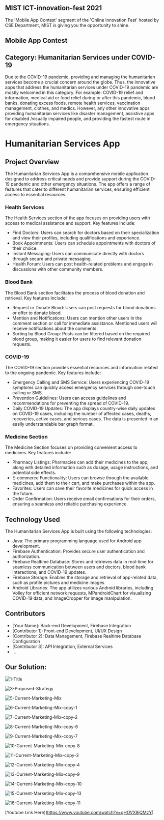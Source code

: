 ## MIST ICT-innovation-fest 2021
The 'Mobile App Contest' segment of the 'Online Innovation Fest' hosted by CSE Department, MIST is giving you the opportunity to shine.
## Mobile App Contest

## Category: Humanitarian Services under COVID-19
Due to the COVID-19 pandemic, providing and managing the humanitarian services become a crucial concern around the globe. Thus, the innovative apps that address the humanitarian services under COVID-19 pandemic are mostly welcomed in this category. For example: COVID-19 relief and information, medical aid or food relief during or after this pandemic, blood banks, donating excess foods, remote health services, vaccination management, clothes, and medics. However, any other innovative apps providing humanitarian services like disaster management, assistive apps for disabled /visually impaired people, and providing the fastest route in emergency situations.

# Humanitarian Services App

## Project Overview

The Humanitarian Services App is a comprehensive mobile application designed to address critical needs and provide support during the COVID-19 pandemic and other emergency situations. The app offers a range of features that cater to different humanitarian services, ensuring efficient access to essential resources.

### Health Services

The Health Services section of the app focuses on providing users with access to medical assistance and support. Key features include:

- Find Doctors: Users can search for doctors based on their specialization and view their profiles, including qualifications and experience.
- Book Appointments: Users can schedule appointments with doctors of their choice.
- Instant Messaging: Users can communicate directly with doctors through secure and private messaging.
- Health Forum: Users can post health-related problems and engage in discussions with other community members.

### Blood Bank

The Blood Bank section facilitates the process of blood donation and retrieval. Key features include:

- Request or Donate Blood: Users can post requests for blood donations or offer to donate blood.
- Mention and Notifications: Users can mention other users in the comment section or call for immediate assistance. Mentioned users will receive notifications about the comments.
- Sorting by Blood Group: Posts can be filtered based on the required blood group, making it easier for users to find relevant donation requests.

### COVID-19

The COVID-19 section provides essential resources and information related to the ongoing pandemic. Key features include:

- Emergency Calling and SMS Service: Users experiencing COVID-19 symptoms can quickly access emergency services through one-touch calling or SMS.
- Prevention Guidelines: Users can access guidelines and recommendations for preventing the spread of COVID-19.
- Daily COVID-19 Updates: The app displays country-wise daily updates on COVID-19 cases, including the number of affected cases, deaths, recoveries, active cases, and serious cases. The data is presented in an easily understandable bar graph format.

### Medicine Section

The Medicine Section focuses on providing convenient access to medicines. Key features include:

- Pharmacy Listings: Pharmacies can add their medicines to the app, along with detailed information such as dosage, usage instructions, and potential side effects.
- E-commerce Functionality: Users can browse through the available medicines, add them to their cart, and make purchases within the app.
- Favorites: Users can save their favorite medicines for quick access in the future.
- Order Confirmation: Users receive email confirmations for their orders, ensuring a seamless and reliable purchasing experience.

## Technology Used

The Humanitarian Services App is built using the following technologies:

- Java: The primary programming language used for Android app development.
- Firebase Authentication: Provides secure user authentication and authorization.
- Firebase Realtime Database: Stores and retrieves data in real-time for seamless communication between users and doctors, blood bank interactions, and COVID-19 updates.
- Firebase Storage: Enables the storage and retrieval of app-related data, such as profile pictures and medicine images.
- Android Libraries: The app utilizes various Android libraries, including Volley for efficient network requests, MPandroidChart for visualizing COVID-19 data, and ImageCropper for image manipulation.

## Contributors

- [Your Name]: Back-end Development, Firebase Integration
- [Contributor 1]: Front-end Development, UI/UX Design
- [Contributor 2]: Data Management, Firebase Realtime Database Configuration
- [Contributor 3]: API Integration, External Services
- ...



## Our Solution: 

![1-Title](https://user-images.githubusercontent.com/86300358/144703834-d5cb8c39-12bf-4fdc-b76e-a56a5c991ca1.jpg)

![3-Proposed-Strategy](https://user-images.githubusercontent.com/86300358/144703837-d9cb9c42-bf96-461c-a088-efea565f9495.jpg)

![5-Current-Marketing-Mix](https://user-images.githubusercontent.com/86300358/144703841-fecbe073-00fd-4558-a74d-bc2a81120375.jpg)

![6-Current-Marketing-Mix-copy-1](https://user-images.githubusercontent.com/86300358/144703842-43295e93-cea8-4855-8e1b-49fd95deaf50.jpg)

![7-Current-Marketing-Mix-copy-2](https://user-images.githubusercontent.com/86300358/144703844-4464bd10-e1e9-49c1-b573-b0f06acd4f69.jpg)

![8-Current-Marketing-Mix-copy-6](https://user-images.githubusercontent.com/86300358/144703847-1830a2a9-7546-4442-8fc5-ad6e24745f82.jpg)

![9-Current-Marketing-Mix-copy-7](https://user-images.githubusercontent.com/86300358/144703849-1395e441-8809-4fc8-a163-223ca9a2a2e7.jpg)

![10-Current-Marketing-Mix-copy-8](https://user-images.githubusercontent.com/86300358/144703853-bace525e-6e29-4774-8a7d-15648df4a54f.jpg)

![11-Current-Marketing-Mix-copy-3](https://user-images.githubusercontent.com/86300358/144703854-fc088c21-47d6-4a72-a25f-4ae19e6ff566.jpg)

![12-Current-Marketing-Mix-copy-4](https://user-images.githubusercontent.com/86300358/144703860-6fb0a636-dacc-4071-8ddc-da43b79f1b47.jpg)

![13-Current-Marketing-Mix-copy-9](https://user-images.githubusercontent.com/86300358/144703866-9b949975-3786-4934-8364-d6f0eec70af1.jpg)

![14-Current-Marketing-Mix-copy-10](https://user-images.githubusercontent.com/86300358/144703873-4a60b352-9716-4603-9130-8466fb19a08b.jpg)

![15-Current-Marketing-Mix-copy-13](https://user-images.githubusercontent.com/86300358/144703875-de35ffaf-536a-45d6-a5c9-9432b4efef26.jpg)

![16-Current-Marketing-Mix-copy-11](https://user-images.githubusercontent.com/86300358/144703878-9a8e6527-2021-406c-aa1b-c8f7fdb8e171.jpg)


[Youtube Link Here)(https://www.youtube.com/watch?v=gHOVX9jQMzY)

